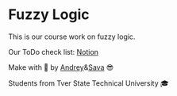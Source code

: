 # Fuzzy Logic

This is our course work on fuzzy logic.

Our ToDo check list: [Notion](https://www.notion.so/8140a9a319654d91962e98cf1c59503a?v=709525170af64862aa97010a8dfd9a34)

Make with 💛 by [Andrey](https://www.vk.com/poshekhon)&[Sava](https://www.vk.com/ashu1901) 😎

Students from Tver State Technical University 🎓
